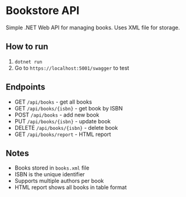 # Bookstore API

Simple .NET Web API for managing books. Uses XML file for storage.

## How to run

1. `dotnet run`
2. Go to `https://localhost:5001/swagger` to test

## Endpoints

- GET `/api/books` - get all books
- GET `/api/books/{isbn}` - get book by ISBN  
- POST `/api/books` - add new book
- PUT `/api/books/{isbn}` - update book
- DELETE `/api/books/{isbn}` - delete book
- GET `/api/books/report` - HTML report

## Notes

- Books stored in `books.xml` file
- ISBN is the unique identifier
- Supports multiple authors per book
- HTML report shows all books in table format
